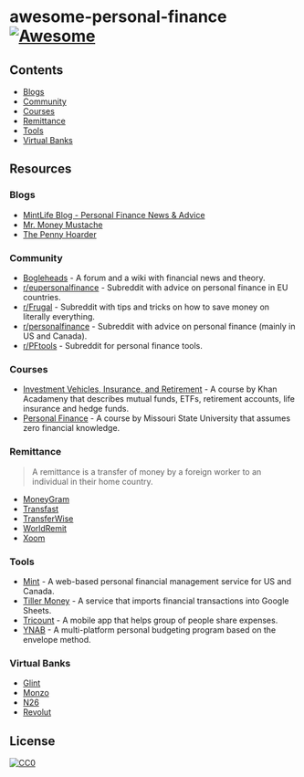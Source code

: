 # awesome-personal-finance [![Awesome](https://cdn.rawgit.com/sindresorhus/awesome/d7305f38d29fed78fa85652e3a63e154dd8e8829/media/badge.svg)](https://github.com/sindresorhus/awesome)

## Contents

- [Blogs](#blogs)
- [Community](#community)
- [Courses](#courses)
- [Remittance](#remittance)
- [Tools](#tools)
- [Virtual Banks](#virtual-banks)

## Resources

### Blogs

- [MintLife Blog - Personal Finance News & Advice](https://blog.mint.com/)
- [Mr. Money Mustache](https://www.mrmoneymustache.com/)
- [The Penny Hoarder](https://www.thepennyhoarder.com/)

### Community

- [Bogleheads](http://www.bogleheads.org/) - A forum and a wiki with financial news and theory.
- [r/eupersonalfinance](https://www.reddit.com/r/eupersonalfinance/) - Subreddit with advice on personal finance in EU countries.
- [r/Frugal](https://www.reddit.com/r/Frugal/) - Subreddit with tips and tricks on how to save money on literally everything.
- [r/personalfinance](https://www.reddit.com/r/personalfinance/) - Subreddit with advice on personal finance (mainly in US and Canada).
- [r/PFtools](https://www.reddit.com/r/PFtools/) - Subreddit for personal finance tools.

### Courses

- [Investment Vehicles, Insurance, and Retirement](https://www.khanacademy.org/economics-finance-domain/core-finance/investment-vehicles-tutorial) - A course by Khan Acadameny that describes mutual funds, ETFs, retirement accounts, life insurance and hedge funds.
- [Personal Finance](https://itunes.apple.com/us/course/personal-finance/id549538984) - A course by Missouri State University that assumes zero financial knowledge.

### Remittance

> A remittance is a transfer of money by a foreign worker to an individual in their home country.

- [MoneyGram](http://global.moneygram.com/)
- [Transfast](https://www.transfast.com/)
- [TransferWise](https://transferwise.com/)
- [WorldRemit](https://www.worldremit.com/)
- [Xoom](https://www.xoom.com/)

### Tools

- [Mint](https://www.mint.com/) - A web-based personal financial management service for US and Canada.
- [Tiller Money](https://www.tillerhq.com/) - A service that imports financial transactions into Google Sheets.
- [Tricount](https://www.tricount.com/) - A mobile app that helps group of people share expenses.
- [YNAB](https://www.youneedabudget.com/) - A multi-platform personal budgeting program based on the envelope method.

### Virtual Banks

- [Glint](https://glintpay.com/)
- [Monzo](https://monzo.com/)
- [N26](https://www.n26.com)
- [Revolut](https://www.revolut.com/)

## License

[![CC0](http://mirrors.creativecommons.org/presskit/buttons/88x31/svg/cc-zero.svg)](https://creativecommons.org/publicdomain/zero/1.0/)
